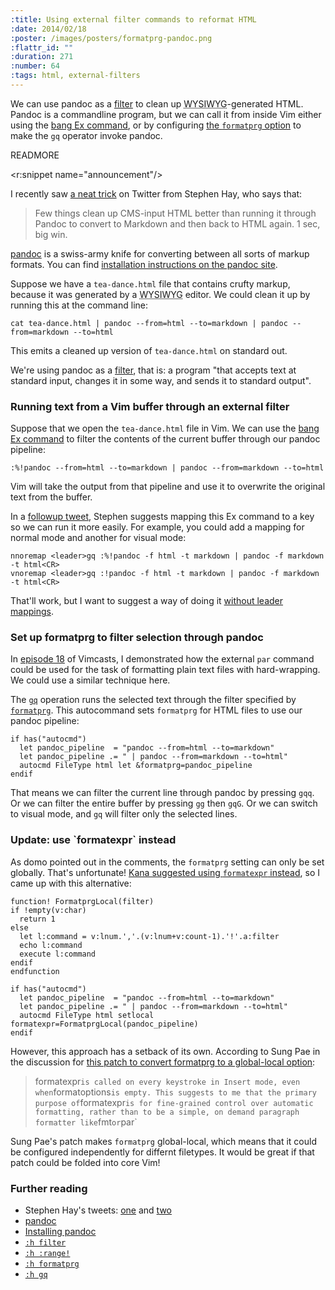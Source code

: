 ```yaml
--- 
:title: Using external filter commands to reformat HTML
:date: 2014/02/18
:poster: /images/posters/formatprg-pandoc.png
:flattr_id: ""
:duration: 271
:number: 64
:tags: html, external-filters
---
```


We can use pandoc as a [filter][] to clean up <abbr title="what you see is what you get">WYSIWYG</abbr>-generated HTML. Pandoc is a commandline program, but we can call it from inside Vim either using the [bang Ex command][bang], or by configuring [the `formatprg` option][formatprg] to make the `gq` operator invoke pandoc.

[filter]: http://vimdoc.sourceforge.net/htmldoc/change.html#filter
[formatprg]: http://vimdoc.sourceforge.net/htmldoc/options.html#'formatprg'
[gq]: http://vimdoc.sourceforge.net/htmldoc/change.html#gq
[bang]: http://vimdoc.sourceforge.net/htmldoc/various.html#:!


READMORE

<r:snippet name="announcement"/>

I recently saw [a neat trick][hay1] on Twitter from Stephen Hay, who says that:

> Few things clean up CMS-input HTML better than running it through Pandoc to convert to Markdown and then back to HTML again. 1 sec, big win.

[pandoc][] is a swiss-army knife for converting between all sorts of markup formats. You can find [installation instructions on the pandoc site][installing-pandoc].

Suppose we have a `tea-dance.html` file that contains crufty markup, because it was generated by a <abbr title="what you see is what you get">WYSIWYG</abbr> editor. We could clean it up by running this at the command line:

    cat tea-dance.html | pandoc --from=html --to=markdown | pandoc --from=markdown --to=html

This emits a cleaned up version of `tea-dance.html` on standard out.

We're using pandoc as a [filter][], that is: a program "that accepts text at standard input, changes it in some way, and sends it to standard output".

### Running text from a Vim buffer through an external filter

Suppose that we open the `tea-dance.html` file in Vim. We can use the [bang Ex command][bang] to filter the contents of the current buffer through our pandoc pipeline:

    :%!pandoc --from=html --to=markdown | pandoc --from=markdown --to=html

Vim will take the output from that pipeline and use it to overwrite the original text from the buffer.

In a [followup tweet][hay2], Stephen suggests mapping this Ex command to a key so we can run it more easily.
For example, you could add a mapping for normal mode and another for visual mode:

    nnoremap <leader>gq :%!pandoc -f html -t markdown | pandoc -f markdown -t html<CR>
    vnoremap <leader>gq :!pandoc -f html -t markdown | pandoc -f markdown -t html<CR>

That'll work, but I want to suggest a way of doing it [without leader mappings][follow-my-leader].

### Set up formatprg to filter selection through pandoc

In [episode 18](/e/18) of Vimcasts, I demonstrated how the external `par` command could be used for the task of formatting plain text files with hard-wrapping.
We could use a similar technique here.

The [`gq`][gq] operation runs the selected text through the filter specified by [`formatprg`][formatprg].
This autocommand sets `formatprg` for HTML files to use our pandoc pipeline:

    if has("autocmd")
      let pandoc_pipeline  = "pandoc --from=html --to=markdown"
      let pandoc_pipeline .= " | pandoc --from=markdown --to=html"
      autocmd FileType html let &formatprg=pandoc_pipeline
    endif

That means we can filter the current line through pandoc by pressing `gqq`.
Or we can filter the entire buffer by pressing `gg` then `gqG`.
Or we can switch to visual mode, and `gq` will filter only the selected lines.

<h3 id='update'>Update: use `formatexpr` instead</h3>

As domo pointed out in the comments, the `formatprg` setting can only be set globally. That's unfortunate! [Kana suggested using `formatexpr` instead][kana], so I came up with this alternative:

    function! FormatprgLocal(filter)
    if !empty(v:char)
      return 1
    else
      let l:command = v:lnum.','.(v:lnum+v:count-1).'!'.a:filter
      echo l:command
      execute l:command
    endif
    endfunction

    if has("autocmd")
      let pandoc_pipeline  = "pandoc --from=html --to=markdown"
      let pandoc_pipeline .= " | pandoc --from=markdown --to=html"
      autocmd FileType html setlocal formatexpr=FormatprgLocal(pandoc_pipeline)
    endif

However, this approach has a setback of its own. According to Sung Pae in the discussion for [this patch to convert formatprg to a global-local option][every-stroke]:

> formatexpr` is called on every keystroke in Insert mode, even when
> `formatoptions` is empty. This suggests to me that the primary purpose of
> `formatexpr` is for fine-grained control over automatic formatting, rather
> than to be a simple, on demand paragraph formatter like `fmt` or `par`

Sung Pae's patch makes `formatprg` global-local, which means that it could be configured independently for differnt filetypes. It would be great if that patch could be folded into core Vim!

### Further reading

* Stephen Hay's tweets: [one][hay1] and [two][hay2]
* [pandoc][]
* [Installing pandoc][installing-pandoc]
* [`:h filter`][filter]
* [`:h :range!`][bang]
* [`:h formatprg`][formatprg]
* [`:h gq`][gq]

[hay1]: https://twitter.com/stephenhay/status/413659466211397633
[hay2]: https://twitter.com/stephenhay/status/413668124051775488
[pandoc]: http://johnmacfarlane.net/pandoc/
[installing-pandoc]: http://johnmacfarlane.net/pandoc/installing.html
[filter]: http://vimdoc.sourceforge.net/htmldoc/change.html#filter
[formatprg]: http://vimdoc.sourceforge.net/htmldoc/options.html#'formatprg'
[gq]: http://vimdoc.sourceforge.net/htmldoc/change.html#gq
[follow-my-leader]: http://vimcasts.org/blog/2014/02/follow-my-leader/
[bang]: http://vimdoc.sourceforge.net/htmldoc/various.html#:!
[every-stroke]: https://groups.google.com/forum/#!msg/vim_dev/cFK1UjstyAk/mreb2H4VCtoJ
[kana]: https://twitter.com/kana1/status/435717948435484672
